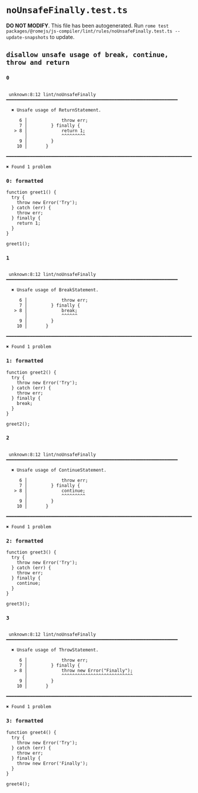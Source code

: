 # `noUnsafeFinally.test.ts`

**DO NOT MODIFY**. This file has been autogenerated. Run `rome test packages/@romejs/js-compiler/lint/rules/noUnsafeFinally.test.ts --update-snapshots` to update.

## `disallow unsafe usage of break, continue, throw and return`

### `0`

```

 unknown:8:12 lint/noUnsafeFinally ━━━━━━━━━━━━━━━━━━━━━━━━━━━━━━━━━━━━━━━━━━━━━━━━━━━━━━━━━━━━━━━━━

  ✖ Unsafe usage of ReturnStatement.

     6 │             throw err;
     7 │         } finally {
   > 8 │             return 1;
       │             ^^^^^^^^^ 
     9 │         }
    10 │       }

━━━━━━━━━━━━━━━━━━━━━━━━━━━━━━━━━━━━━━━━━━━━━━━━━━━━━━━━━━━━━━━━━━━━━━━━━━━━━━━━━━━━━━━━━━━━━━━━━━━━

✖ Found 1 problem

```

### `0: formatted`

```
function greet1() {
  try {
    throw new Error('Try');
  } catch (err) {
    throw err;
  } finally {
    return 1;
  }
}

greet1();

```

### `1`

```

 unknown:8:12 lint/noUnsafeFinally ━━━━━━━━━━━━━━━━━━━━━━━━━━━━━━━━━━━━━━━━━━━━━━━━━━━━━━━━━━━━━━━━━

  ✖ Unsafe usage of BreakStatement.

     6 │             throw err;
     7 │         } finally {
   > 8 │             break;
       │             ^^^^^^ 
     9 │         }
    10 │       }

━━━━━━━━━━━━━━━━━━━━━━━━━━━━━━━━━━━━━━━━━━━━━━━━━━━━━━━━━━━━━━━━━━━━━━━━━━━━━━━━━━━━━━━━━━━━━━━━━━━━

✖ Found 1 problem

```

### `1: formatted`

```
function greet2() {
  try {
    throw new Error('Try');
  } catch (err) {
    throw err;
  } finally {
    break;
  }
}

greet2();

```

### `2`

```

 unknown:8:12 lint/noUnsafeFinally ━━━━━━━━━━━━━━━━━━━━━━━━━━━━━━━━━━━━━━━━━━━━━━━━━━━━━━━━━━━━━━━━━

  ✖ Unsafe usage of ContinueStatement.

     6 │             throw err;
     7 │         } finally {
   > 8 │             continue;
       │             ^^^^^^^^^ 
     9 │         }
    10 │       }

━━━━━━━━━━━━━━━━━━━━━━━━━━━━━━━━━━━━━━━━━━━━━━━━━━━━━━━━━━━━━━━━━━━━━━━━━━━━━━━━━━━━━━━━━━━━━━━━━━━━

✖ Found 1 problem

```

### `2: formatted`

```
function greet3() {
  try {
    throw new Error('Try');
  } catch (err) {
    throw err;
  } finally {
    continue;
  }
}

greet3();

```

### `3`

```

 unknown:8:12 lint/noUnsafeFinally ━━━━━━━━━━━━━━━━━━━━━━━━━━━━━━━━━━━━━━━━━━━━━━━━━━━━━━━━━━━━━━━━━

  ✖ Unsafe usage of ThrowStatement.

     6 │             throw err;
     7 │         } finally {
   > 8 │             throw new Error("Finally");
       │             ^^^^^^^^^^^^^^^^^^^^^^^^^^^ 
     9 │         }
    10 │       }

━━━━━━━━━━━━━━━━━━━━━━━━━━━━━━━━━━━━━━━━━━━━━━━━━━━━━━━━━━━━━━━━━━━━━━━━━━━━━━━━━━━━━━━━━━━━━━━━━━━━

✖ Found 1 problem

```

### `3: formatted`

```
function greet4() {
  try {
    throw new Error('Try');
  } catch (err) {
    throw err;
  } finally {
    throw new Error('Finally');
  }
}

greet4();

```
